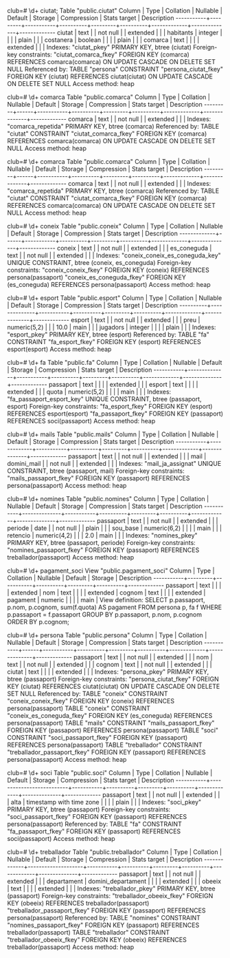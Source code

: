 club=# \d+ ciutat;
                                           Table "public.ciutat"
  Column   |  Type   | Collation | Nullable | Default | Storage  | Compression | Stats target | Description 
-----------+---------+-----------+----------+---------+----------+-------------+--------------+-------------
 ciutat    | text    |           | not null |         | extended |             |              | 
 habitants | integer |           |          |         | plain    |             |              | 
 costanera | boolean |           |          |         | plain    |             |              | 
 comarca   | text    |           |          |         | extended |             |              | 
Indexes:
    "ciutat_pkey" PRIMARY KEY, btree (ciutat)
Foreign-key constraints:
    "ciutat_comarca_fkey" FOREIGN KEY (comarca) REFERENCES comarca(comarca) ON UPDATE CASCADE ON DELETE SET NULL
Referenced by:
    TABLE "persona" CONSTRAINT "persona_ciutat_fkey" FOREIGN KEY (ciutat) REFERENCES ciutat(ciutat) ON UPDATE CASCADE ON DELETE SET NULL
Access method: heap

club=# \d+ comarca
                                        Table "public.comarca"
 Column  | Type | Collation | Nullable | Default | Storage  | Compression | Stats target | Description 
---------+------+-----------+----------+---------+----------+-------------+--------------+-------------
 comarca | text |           | not null |         | extended |             |              | 
Indexes:
    "comarca_repetida" PRIMARY KEY, btree (comarca)
Referenced by:
    TABLE "ciutat" CONSTRAINT "ciutat_comarca_fkey" FOREIGN KEY (comarca) REFERENCES comarca(comarca) ON UPDATE CASCADE ON DELETE SET NULL
Access method: heap

club=# \d+ comarca
                                        Table "public.comarca"
 Column  | Type | Collation | Nullable | Default | Storage  | Compression | Stats target | Description 
---------+------+-----------+----------+---------+----------+-------------+--------------+-------------
 comarca | text |           | not null |         | extended |             |              | 
Indexes:
    "comarca_repetida" PRIMARY KEY, btree (comarca)
Referenced by:
    TABLE "ciutat" CONSTRAINT "ciutat_comarca_fkey" FOREIGN KEY (comarca) REFERENCES comarca(comarca) ON UPDATE CASCADE ON DELETE SET NULL
Access method: heap

club=# \d+ coneix
                                           Table "public.coneix"
   Column    | Type | Collation | Nullable | Default | Storage  | Compression | Stats target | Description 
-------------+------+-----------+----------+---------+----------+-------------+--------------+-------------
 coneix      | text |           | not null |         | extended |             |              | 
 es_coneguda | text |           | not null |         | extended |             |              | 
Indexes:
    "coneix_coneix_es_coneguda_key" UNIQUE CONSTRAINT, btree (coneix, es_coneguda)
Foreign-key constraints:
    "coneix_coneix_fkey" FOREIGN KEY (coneix) REFERENCES persona(passaport)
    "coneix_es_coneguda_fkey" FOREIGN KEY (es_coneguda) REFERENCES persona(passaport)
Access method: heap

club=# \d+ esport
                                             Table "public.esport"
  Column  |     Type     | Collation | Nullable | Default | Storage  | Compression | Stats target | Description 
----------+--------------+-----------+----------+---------+----------+-------------+--------------+-------------
 esport   | text         |           | not null |         | extended |             |              | 
 preu     | numeric(5,2) |           |          | 10.0    | main     |             |              | 
 jugadors | integer      |           |          |         | plain    |             |              | 
Indexes:
    "esport_pkey" PRIMARY KEY, btree (esport)
Referenced by:
    TABLE "fa" CONSTRAINT "fa_esport_fkey" FOREIGN KEY (esport) REFERENCES esport(esport)
Access method: heap

club=# \d+ fa
                                                Table "public.fa"
  Column   |     Type     | Collation | Nullable | Default | Storage  | Compression | Stats target | Description 
-----------+--------------+-----------+----------+---------+----------+-------------+--------------+-------------
 passaport | text         |           |          |         | extended |             |              | 
 esport    | text         |           |          |         | extended |             |              | 
 quota     | numeric(5,2) |           |          |         | main     |             |              | 
Indexes:
    "fa_passaport_esport_key" UNIQUE CONSTRAINT, btree (passaport, esport)
Foreign-key constraints:
    "fa_esport_fkey" FOREIGN KEY (esport) REFERENCES esport(esport)
    "fa_passaport_fkey" FOREIGN KEY (passaport) REFERENCES soci(passaport)
Access method: heap

club=# \d+ mails
                                              Table "public.mails"
  Column   |    Type     | Collation | Nullable | Default | Storage  | Compression | Stats target | Description 
-----------+-------------+-----------+----------+---------+----------+-------------+--------------+-------------
 passaport | text        |           | not null |         | extended |             |              | 
 mail      | domini_mail |           | not null |         | extended |             |              | 
Indexes:
    "mail_ja_assignat" UNIQUE CONSTRAINT, btree (passaport, mail)
Foreign-key constraints:
    "mails_passaport_fkey" FOREIGN KEY (passaport) REFERENCES persona(passaport)
Access method: heap

club=# \d+ nomines
                                             Table "public.nomines"
  Column   |     Type     | Collation | Nullable | Default | Storage  | Compression | Stats target | Description 
-----------+--------------+-----------+----------+---------+----------+-------------+--------------+-------------
 passaport | text         |           | not null |         | extended |             |              | 
 periode   | date         |           | not null |         | plain    |             |              | 
 sou_base  | numeric(6,2) |           |          |         | main     |             |              | 
 retencio  | numeric(4,2) |           |          | 2.0     | main     |             |              | 
Indexes:
    "nomines_pkey" PRIMARY KEY, btree (passaport, periode)
Foreign-key constraints:
    "nomines_passaport_fkey" FOREIGN KEY (passaport) REFERENCES treballador(passaport)
Access method: heap

club=# \d+ pagament_soci 
                          View "public.pagament_soci"
  Column   |  Type   | Collation | Nullable | Default | Storage  | Description 
-----------+---------+-----------+----------+---------+----------+-------------
 passaport | text    |           |          |         | extended | 
 nom       | text    |           |          |         | extended | 
 cognom    | text    |           |          |         | extended | 
 pagament  | numeric |           |          |         | main     | 
View definition:
 SELECT p.passaport,
    p.nom,
    p.cognom,
    sum(f.quota) AS pagament
   FROM persona p,
    fa f
  WHERE p.passaport = f.passaport
  GROUP BY p.passaport, p.nom, p.cognom
  ORDER BY p.cognom;

club=# \d+ persona
                                         Table "public.persona"
  Column   | Type | Collation | Nullable | Default | Storage  | Compression | Stats target | Description 
-----------+------+-----------+----------+---------+----------+-------------+--------------+-------------
 passaport | text |           | not null |         | extended |             |              | 
 nom       | text |           | not null |         | extended |             |              | 
 cognom    | text |           | not null |         | extended |             |              | 
 ciutat    | text |           |          |         | extended |             |              | 
Indexes:
    "persona_pkey" PRIMARY KEY, btree (passaport)
Foreign-key constraints:
    "persona_ciutat_fkey" FOREIGN KEY (ciutat) REFERENCES ciutat(ciutat) ON UPDATE CASCADE ON DELETE SET NULL
Referenced by:
    TABLE "coneix" CONSTRAINT "coneix_coneix_fkey" FOREIGN KEY (coneix) REFERENCES persona(passaport)
    TABLE "coneix" CONSTRAINT "coneix_es_coneguda_fkey" FOREIGN KEY (es_coneguda) REFERENCES persona(passaport)
    TABLE "mails" CONSTRAINT "mails_passaport_fkey" FOREIGN KEY (passaport) REFERENCES persona(passaport)
    TABLE "soci" CONSTRAINT "soci_passaport_fkey" FOREIGN KEY (passaport) REFERENCES persona(passaport)
    TABLE "treballador" CONSTRAINT "treballador_passaport_fkey" FOREIGN KEY (passaport) REFERENCES persona(passaport)
Access method: heap

club=# \d+ soci
                                                     Table "public.soci"
  Column   |           Type           | Collation | Nullable | Default | Storage  | Compression | Stats target | Description 
-----------+--------------------------+-----------+----------+---------+----------+-------------+--------------+-------------
 passaport | text                     |           | not null |         | extended |             |              | 
 alta      | timestamp with time zone |           |          |         | plain    |             |              | 
Indexes:
    "soci_pkey" PRIMARY KEY, btree (passaport)
Foreign-key constraints:
    "soci_passaport_fkey" FOREIGN KEY (passaport) REFERENCES persona(passaport)
Referenced by:
    TABLE "fa" CONSTRAINT "fa_passaport_fkey" FOREIGN KEY (passaport) REFERENCES soci(passaport)
Access method: heap

club=# \d+ treballador
                                               Table "public.treballador"
   Column    |        Type        | Collation | Nullable | Default | Storage  | Compression | Stats target | Description 
-------------+--------------------+-----------+----------+---------+----------+-------------+--------------+-------------
 passaport   | text               |           | not null |         | extended |             |              | 
 departament | domini_departament |           |          |         | extended |             |              | 
 obeeix      | text               |           |          |         | extended |             |              | 
Indexes:
    "treballador_pkey" PRIMARY KEY, btree (passaport)
Foreign-key constraints:
    "treballador_obeeix_fkey" FOREIGN KEY (obeeix) REFERENCES treballador(passaport)
    "treballador_passaport_fkey" FOREIGN KEY (passaport) REFERENCES persona(passaport)
Referenced by:
    TABLE "nomines" CONSTRAINT "nomines_passaport_fkey" FOREIGN KEY (passaport) REFERENCES treballador(passaport)
    TABLE "treballador" CONSTRAINT "treballador_obeeix_fkey" FOREIGN KEY (obeeix) REFERENCES treballador(passaport)
Access method: heap
